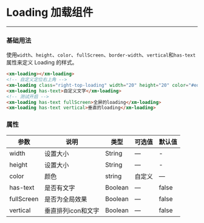 # Loading 加载组件
----
### 基础用法
使用```width```、```height```、```color```、```fullScreen```、```border-width```、```vertical```和```has-text```属性来定义 Loading 的样式。
``` html
<xm-loading></xm-loading>
<!-- 自定义定位右上角 -->
<xm-loading class="right-top-loading" width="20" height="20" color="#ed3f14"></xm-loading>
<xm-loading has-text>自定义文字</xm-loading>
<!-- 测试开启 -->
<xm-loading has-text fullScreen>全屏的loading</xm-loading>
<xm-loading has-text vertical>垂直的loading</xm-loading>
```

### 属性
| 参数      | 说明    | 类型      | 可选值       | 默认值   |
|---------- |-------- |---------- |-------------  |-------- |
| width     | 设置大小   | String  |    — | -   |
| height    | 设置大小   | String  |    — | -   |
| color     | 颜色   | string    |  自定义 |     —    |
| has-text     | 是否有文字   | Boolean  |    — | false   |
| fullScreen     | 是否为全局效果   | Boolean  |    — | false   |
| vertical     | 垂直排列icon和文字   | Boolean  |    — | false   |
